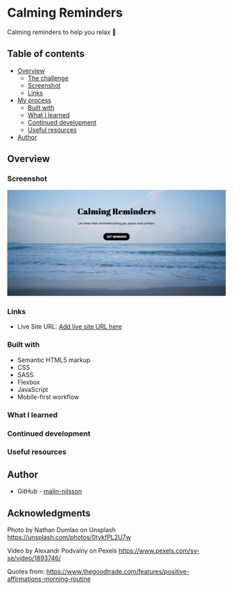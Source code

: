 # Calming Reminders
Calming reminders to help you relax 🌊

## Table of contents

- [Overview](#overview)
  - [The challenge](#the-challenge)
  - [Screenshot](#screenshot)
  - [Links](#links)
- [My process](#my-process)
  - [Built with](#built-with)
  - [What I learned](#what-i-learned)
  - [Continued development](#continued-development)
  - [Useful resources](#useful-resources)
- [Author](#author)

## Overview

### Screenshot

![](assets/screenshot.jpg)

### Links

- Live Site URL: [Add live site URL here](https://live-site-url.com)

### Built with

- Semantic HTML5 markup
- CSS 
- SASS
- Flexbox
- JavaScript
- Mobile-first workflow

### What I learned


### Continued development


### Useful resources


## Author

- GitHub - [malin-nilsson](https://github.com/malin-nilsson)

## Acknowledgments
Photo by Nathan Dumlao on Unsplash 
https://unsplash.com/photos/0tykfPL2U7w

Video by Alexandr Podvalny on Pexels
https://www.pexels.com/sv-se/video/1893746/

Quotes from:
https://www.thegoodtrade.com/features/positive-affirmations-morning-routine

